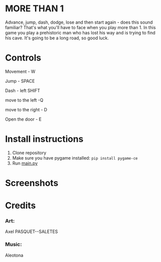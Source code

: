 # MORE THAN 1

Advance, jump, dash, dodge, lose and then start again - does this sound familiar? That's what you'll have to face when you play more than 1. In this game you play a prehistoric man who has lost his way and is trying to find his cave. It's going to be a long road, so good luck. 

# Controls

Movement - W

Jump - SPACE

Dash - left SHIFT

move to the left -Q

move to the right - D

Open the door - E

# Install instructions

1. Clone repository
2. Make sure you have pygame installed:
`pip install pygame-ce`
3. Run [main.py](http://main.py/)

# Screenshots

# Credits

### Art:

Axel PASQUET--SALETES

### Music:
Aleotona
